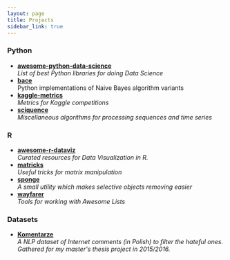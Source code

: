 ```yaml
---
layout: page
title: Projects
sidebar_link: true
---
```


### Python
* [**awesome-python-data-science**](https://krzjoa.github.io/awesome-python-data-science)
<br>_List of best Python libraries for doing Data Science_
* [**bace**](https://github.com/krzjoa/bace)
<br>Python implementations of Naive Bayes algorithm variants
* [**kaggle-metrics**](https://github.com/krzjoa/kaggle-metrics)
<br>_Metrics for Kaggle competitions_
* [**sciquence**](https://github.com/krzjoa/sciquence)
<br>_Miscellaneous algorithms for processing sequences and time series_

### R
* [**awesome-r-dataviz**](https://krzjoa.github.io/awesome-r-dataviz)
<br>_Curated resources for Data Visualization in R._
* [**matricks**](https://github.com/krzjoa/matricks)
<br>_Useful tricks for matrix manipulation_
* [**sponge**](https://github.com/krzjoa/sponge)
<br>_A small utility which makes selective objects removing easier_
* [**wayfarer**](https://krzjoa.github.io/wayfarer)
<br>_Tools for working with Awesome Lists_

### Datasets
* [**Komentarze**](https://github.com/krzjoa/Komentarze)
<br>_A NLP dataset of Internet comments (in Polish) to filter the hateful ones.
<br>Gathered for my master's thesis project in 2015/2016._
